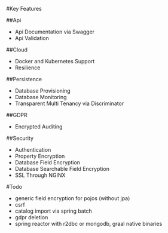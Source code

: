 #Key Features

##Api
- Api Documentation via Swagger
- Api Validation

##Cloud
- Docker and Kubernetes Support
- Resilience

##Persistence
- Database Provisioning
- Database Monitoring
- Transparent Multi Tenancy via Discriminator

##GDPR
- Encrypted Auditing

##Security
- Authentication
- Property Encryption
- Database Field Encryption 
- Database Searchable Field Encryption
- SSL Through NGINX


#Todo
- generic field encryption for pojos (without jpa)
- csrf
- catalog import via spring batch
- gdpr deletion
- spring reactor with r2dbc or mongodb, graal native binaries